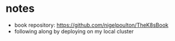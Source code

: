 # notes

* book repository: https://github.com/nigelpoulton/TheK8sBook
* following along by deploying on my local cluster